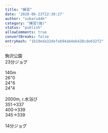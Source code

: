 ```yaml
---
title: "練習"
date: '2020-06-23T22:30:27'
author: "subaru44k"
category: "練習(強)"
status: "publish"
allowComments: true
convertBreaks: false
entryHash: "1b19eda32defab94ab4eb420cde632f2"
---
```

駒沢公園<br>
23分ジョグ<br>
<br>
140m<br>
26"0<br>
24"6<br>
24"4<br>
<br>
2000m, r.水浴び<br>
351→337<br>
400→339<br>
345→339<br>
<br>
14分ジョグ
